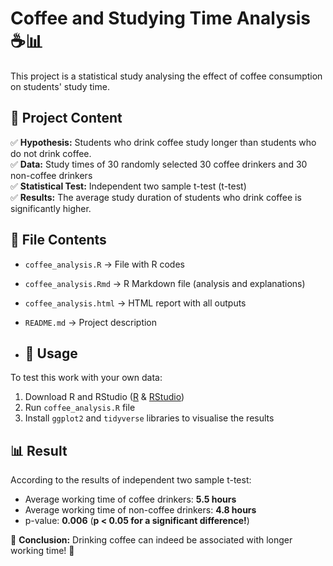 # Coffee and Studying Time Analysis ☕📊  

This project is a statistical study analysing the effect of coffee consumption on students' study time.

## 📌 Project Content  
✅ **Hypothesis:** Students who drink coffee study longer than students who do not drink coffee.  
✅ **Data:** Study times of 30 randomly selected 30 coffee drinkers and 30 non-coffee drinkers  
✅ **Statistical Test:** Independent two sample t-test (t-test)  
✅ **Results:** The average study duration of students who drink coffee is significantly higher.  

## 📂 File Contents  
- `coffee_analysis.R` → File with R codes  
- `coffee_analysis.Rmd` → R Markdown file (analysis and explanations)  
- `coffee_analysis.html` → HTML report with all outputs  
- `README.md` → Project description

- ## 🚀 Usage  
To test this work with your own data:  
1. Download R and RStudio ([R](https://cran.r-project.org/) & [RStudio](https://posit.co/download/rstudio-desktop/))  
2. Run `coffee_analysis.R` file  
3. Install `ggplot2` and `tidyverse` libraries to visualise the results

## 📊 Result  
According to the results of independent two sample t-test:  
- Average working time of coffee drinkers: **5.5 hours**  
- Average working time of non-coffee drinkers: **4.8 hours**  
- p-value: **0.006** (**p < 0.05 for a significant difference!**)  

📢 **Conclusion:** Drinking coffee can indeed be associated with longer working time! 🚀
